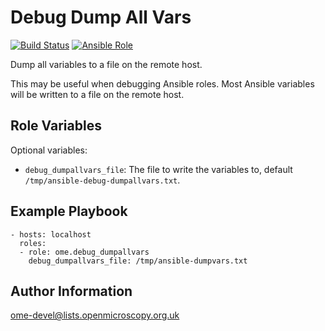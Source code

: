Debug Dump All Vars
===================

[![Build Status](https://travis-ci.org/ome/ansible-role-debug-dumpallvars.svg)](https://travis-ci.org/ome/ansible-role-debug-dumpallvars)
[![Ansible Role](https://img.shields.io/ansible/role/41958.svg)](https://galaxy.ansible.com/ome/celery_debug_dumpallvars/)

Dump all variables to a file on the remote host.

This may be useful when debugging Ansible roles. Most Ansible variables will be written to a file on the remote host.


Role Variables
--------------

Optional variables:

- `debug_dumpallvars_file`: The file to write the variables to, default `/tmp/ansible-debug-dumpallvars.txt`.


Example Playbook
----------------

    - hosts: localhost
      roles:
      - role: ome.debug_dumpallvars
        debug_dumpallvars_file: /tmp/ansible-dumpvars.txt


Author Information
------------------

ome-devel@lists.openmicroscopy.org.uk
